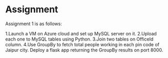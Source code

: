 # Assignment
Assignment 1 is as follows:

1.Launch a VM on Azure cloud and set up MySQL server on it.
2.Upload each one to MySQL tables using Python.
3.Join two tables on OfficeId column.
4.Use GroupBy to fetch total people working in each pin code of Jaipur city. Deploy a flask app returning the GroupBy results on port 8000.
